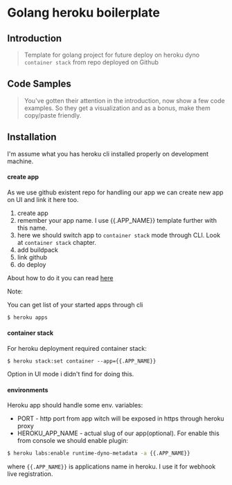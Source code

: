 # Golang heroku boilerplate

## Introduction

> Template for golang project for future deploy on heroku dyno `container stack` from repo deployed on Github

## Code Samples

> You've gotten their attention in the introduction, now show a few code examples. So they get a visualization and as a bonus, make them copy/paste friendly.

## Installation

I'm assume what you has heroku cli installed properly on development machine.

#### create app
As we use github existent repo for handling our app we can create new app on UI and link it here too.
1. create app
1. remember your app name. I use {{.APP_NAME}} template further with this name. 
1. here we should switch app to `container stack` mode through CLI. Look at `container stack` chapter.
1. add buildpack
1. link github
1. do deploy

About how to do it you can read [here](https://devcenter.heroku.com/articles/github-integration)

Note:
 
You can get list of your started apps through cli 
```bash
$ heroku apps
```

#### container stack
For heroku deployment required container stack: 
```
$ heroku stack:set container --app={{.APP_NAME}}
``` 
Option in UI mode i didn't find for doing this.

#### environments
Heroku app should handle some env. variables:
* PORT - http port from app witch will be exposed in https through heroku proxy
* HEROKU_APP_NAME - actual slug of our app(optional). For enable this from console we should enable plugin: 
```bash
$ heroku labs:enable runtime-dyno-metadata -a {{.APP_NAME}}
``` 
where `{{.APP_NAME}}` is applications name in heroku. I use it for webhook live registration.
